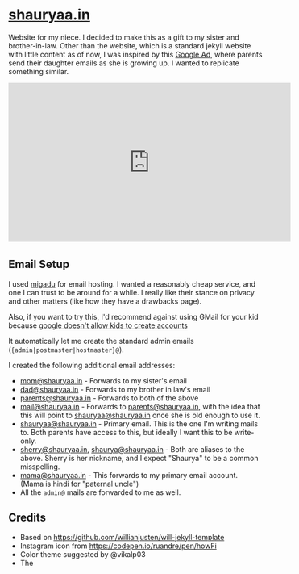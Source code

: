 # [shauryaa.in](https://shauryaa.in)

Website for my niece. I decided to make this as a gift
to my sister and brother-in-law. Other than the website,
which is a standard jekyll website with little content
as of now, I was inspired by this [Google Ad][ad],
where parents send their daughter emails as she is
growing up. I wanted to replicate something similar.

<iframe width="560" height="315" src="https://www.youtube.com/embed/R4vkVHijdQk?rel=0" frameborder="0" allowfullscreen>
</iframe>

<noframes>
    <a href="https://www.youtube.com/watch?v=R4vkVHijdQk"><img src="assets/img/youtube-ad.jpg"></a>
</noframes>

## Email Setup

I used [migadu][migadu] for email hosting. I
wanted a reasonably cheap service, and one I can
trust to be around for a while. I really like
their stance on privacy and other matters (like
how they have a drawbacks page).

Also, if you want to try this, I'd recommend
against using GMail for your kid because
[google doesn't allow kids to create accounts][tc]

It automatically let me create the standard
admin emails (`{admin|postmaster|hostmaster}@`).

I created the following additional email
addresses:

- <mom@shauryaa.in> - Forwards to my sister's email
- <dad@shauryaa.in> - Forwards to my brother in law's email
- <parents@shauryaa.in> - Forwards to both of the above
- <mail@shauryaa.in> - Forwards to <parents@shauryaa.in>, with the idea that this will point to <shauryaa@shauryaa.in> once she is old enough to use it.
- <shauryaa@shauryaa.in> - Primary email. This is the one I'm writing mails to. Both parents have access to this, but ideally I want this to be write-only.
- <sherry@shauryaa.in>, <shaurya@shauryaa.in> - Both are aliases to the above. Sherry is her nickname, and I expect "Shaurya" to be a common misspelling.
- <mama@shauryaa.in> - This forwards to my primary email account. (Mama is hindi for "paternal uncle")
- All the `admin@` mails are forwarded to me as well.

## Credits

- Based on https://github.com/willianjusten/will-jekyll-template
- Instagram icon from https://codepen.io/ruandre/pen/howFi
- Color theme suggested by @vikalp03
- The 

[ad]: https://www.youtube.com/watch?v=R4vkVHijdQk
[migadu]: https://www.migadu.com/en/index.html
[tc]: https://techcrunch.com/2011/05/09/attention-dear-sophie-inspired-parents-you-cant-actually-create-a-google-account-for-your-kid/